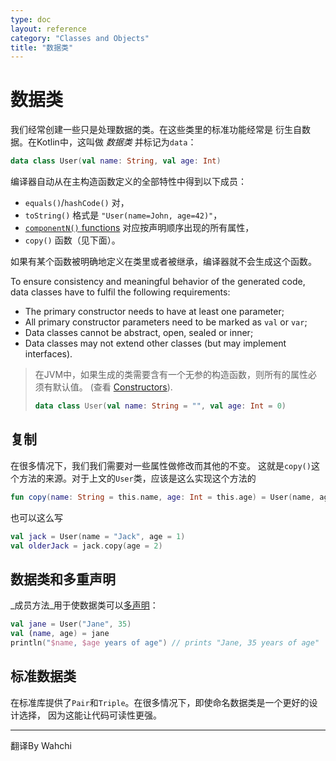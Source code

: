 ```yaml
---
type: doc
layout: reference
category: "Classes and Objects"
title: "数据类"
---
```


# 数据类

我们经常创建一些只是处理数据的类。在这些类里的标准功能经常是
衍生自数据。在Kotlin中，这叫做 _数据类_ 并标记为`data`：

``` kotlin
data class User(val name: String, val age: Int)
```

编译器自动从在主构造函数定义的全部特性中得到以下成员：

  * `equals()`/`hashCode()` 对，
  * `toString()` 格式是 `"User(name=John, age=42)"`，
  * [`componentN()` functions](multi-declarations.html) 对应按声明顺序出现的所有属性，
  * `copy()` 函数（见下面）。

如果有某个函数被明确地定义在类里或者被继承，编译器就不会生成这个函数。

To ensure consistency and meaningful behavior of the generated code, data classes have to fulfil the following requirements:

  * The primary constructor needs to have at least one parameter;
  * All primary constructor parameters need to be marked as `val` or `var`;
  * Data classes cannot be abstract, open, sealed or inner;
  * Data classes may not extend other classes (but may implement interfaces).

> 在JVM中，如果生成的类需要含有一个无参的构造函数，则所有的属性必须有默认值。
> (查看 [Constructors](classes.html#constructors)).
>
> ``` kotlin
> data class User(val name: String = "", val age: Int = 0)
> ```

## 复制

在很多情况下，我们我们需要对一些属性做修改而其他的不变。
这就是`copy()`这个方法的来源。对于上文的`User`类，应该是这么实现这个方法的

``` kotlin
fun copy(name: String = this.name, age: Int = this.age) = User(name, age)     
```     

也可以这么写

``` kotlin
val jack = User(name = "Jack", age = 1)
val olderJack = jack.copy(age = 2)
```

## 数据类和多重声明

_成员方法_用于使数据类可以[多声明](multi-declarations.html)：

``` kotlin
val jane = User("Jane", 35)
val (name, age) = jane
println("$name, $age years of age") // prints "Jane, 35 years of age"
```

## 标准数据类

在标准库提供了`Pair`和`Triple`。在很多情况下，即使命名数据类是一个更好的设计选择，
因为这能让代码可读性更强。

---

翻译By Wahchi
